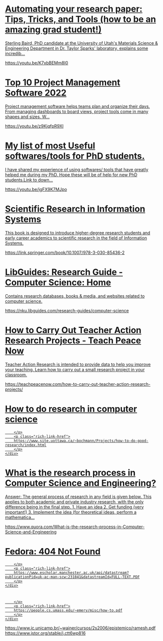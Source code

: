 
<div class="rich-link-card-container"><a class="rich-link-card" href="https://youtu.be/K7xbBEMm8I0" target="_blank">
	<div class="rich-link-image-container">
		<div class="rich-link-image" style="background-image: url('https://www.youtube.com/embed/K7xbBEMm8I0?feature=oembed')">
	</div>
	</div>
	<div class="rich-link-card-text">
		<h1 class="rich-link-card-title">Automating your research paper: Tips, Tricks, and Tools (how to be an amazing grad student!)</h1>
		<p class="rich-link-card-description">
		Sterling Baird, PhD candidate at the University of Utah's Materials Science & Engineering Department in Dr. Taylor Sparks' laboratory, explains some incredib...
		</p>
		<p class="rich-link-href">
		https://youtu.be/K7xbBEMm8I0
		</p>
	</div>
</a></div>

<div class="rich-link-card-container"><a class="rich-link-card" href="https://youtu.be/z9KjqfpR9XI" target="_blank">
	<div class="rich-link-image-container">
		<div class="rich-link-image" style="background-image: url('https://www.youtube.com/embed/z9KjqfpR9XI?feature=oembed')">
	</div>
	</div>
	<div class="rich-link-card-text">
		<h1 class="rich-link-card-title">Top 10 Project Management Software 2022</h1>
		<p class="rich-link-card-description">
		Project management software helps teams plan and organize their days. From managing dashboards to board views, project tools come in many shapes and sizes. W...
		</p>
		<p class="rich-link-href">
		https://youtu.be/z9KjqfpR9XI
		</p>
	</div>
</a></div>

<div class="rich-link-card-container"><a class="rich-link-card" href="https://youtu.be/jgFX9K7MJpo" target="_blank">
	<div class="rich-link-image-container">
		<div class="rich-link-image" style="background-image: url('https://www.youtube.com/embed/jgFX9K7MJpo?feature=oembed')">
	</div>
	</div>
	<div class="rich-link-card-text">
		<h1 class="rich-link-card-title">My list of most Useful softwares/tools for PhD students.</h1>
		<p class="rich-link-card-description">
		I have shared my experience of using softwares/ tools that have greatly helped me during my PhD. Hope these will be of help for new PhD students.Link to down...
		</p>
		<p class="rich-link-href">
		https://youtu.be/jgFX9K7MJpo
		</p>
	</div>
</a></div>

<div class="rich-link-card-container"><a class="rich-link-card" href="https://link.springer.com/book/10.1007/978-3-030-85436-2" target="_blank">
	<div class="rich-link-image-container">
		<div class="rich-link-image" style="background-image: url('https://media.springernature.com/w153/springer-static/cover/book/978-3-030-85436-2.jpg')">
	</div>
	</div>
	<div class="rich-link-card-text">
		<h1 class="rich-link-card-title">Scientific Research in Information Systems</h1>
		<p class="rich-link-card-description">
		This book is designed to introduce higher-degree research students and early career academics to scientific research in the field of Information Systems.
		</p>
		<p class="rich-link-href">
		https://link.springer.com/book/10.1007/978-3-030-85436-2
		</p>
	</div>
</a></div>

<div class="rich-link-card-container"><a class="rich-link-card" href="https://nku.libguides.com/research-guides/computer-science" target="_blank">
	<div class="rich-link-image-container">
		<div class="rich-link-image" style="background-image: url('https://libapps.s3.amazonaws.com/apps/common/favicon/apple-touch-icon.png')">
	</div>
	</div>
	<div class="rich-link-card-text">
		<h1 class="rich-link-card-title">LibGuides: Research Guide - Computer Science: Home</h1>
		<p class="rich-link-card-description">
		Contains research databases, books & media, and websites related to computer science.
		</p>
		<p class="rich-link-href">
		https://nku.libguides.com/research-guides/computer-science
		</p>
	</div>
</a></div>



<div class="rich-link-card-container"><a class="rich-link-card" href="https://teachpeacenow.com/how-to-carry-out-teacher-action-research-projects/" target="_blank">
	<div class="rich-link-image-container">
		<div class="rich-link-image" style="background-image: url('https://i1.wp.com/teachpeacenow.com/wp-content/uploads/2018/07/writing-1149962_web-snip.jpg?fit=1128%2C806&ssl=1')">
	</div>
	</div>
	<div class="rich-link-card-text">
		<h1 class="rich-link-card-title">How to Carry Out Teacher Action Research Projects - Teach Peace Now</h1>
		<p class="rich-link-card-description">
		Teacher Action Research is intended to provide data to help you improve your teaching. Learn how to carry out a small research project in your classroom.
		</p>
		<p class="rich-link-href">
		https://teachpeacenow.com/how-to-carry-out-teacher-action-research-projects/
		</p>
	</div>
</a></div>



<div class="rich-link-card-container"><a class="rich-link-card" href="https://www.site.uottawa.ca/~bochmann/Projects/how-to-do-good-research/index.html" target="_blank">
	<div class="rich-link-image-container">
		<div class="rich-link-image" style="background-image: url('https://www.site.uottawa.ca/favicon.ico')">
	</div>
	</div>
	<div class="rich-link-card-text">
		<h1 class="rich-link-card-title">How to do research in computer science</h1>
		<p class="rich-link-card-description">
		
		</p>
		<p class="rich-link-href">
		https://www.site.uottawa.ca/~bochmann/Projects/how-to-do-good-research/index.html
		</p>
	</div>
</a></div>



<div class="rich-link-card-container"><a class="rich-link-card" href="https://www.quora.com/What-is-the-research-process-in-Computer-Science-and-Engineering" target="_blank">
	<div class="rich-link-image-container">
		<div class="rich-link-image" style="background-image: url('https://qph.cf2.quoracdn.net/main-custom-t-1393740-600x315-tjtbwiqofezszbgbqrtunqerutuchpmn.jpeg')">
	</div>
	</div>
	<div class="rich-link-card-text">
		<h1 class="rich-link-card-title">What is the research process in Computer Science and Engineering?</h1>
		<p class="rich-link-card-description">
		Answer: The general process of research in any field is given below. This applies to both academic and private industry research, with the only difference being in the final step.  1. Have an idea 2. Get funding (very important!) 3. Implement the idea (for theoretical ideas, perform a mathematica...
		</p>
		<p class="rich-link-href">
		https://www.quora.com/What-is-the-research-process-in-Computer-Science-and-Engineering
		</p>
	</div>
</a></div>



<div class="rich-link-card-container"><a class="rich-link-card" href="https://www.escholar.manchester.ac.uk/api/datastream?publicationPid=uk-ac-man-scw:231841&datastreamId=FULL-TEXT.PDF" target="_blank">
	<div class="rich-link-image-container">
		<div class="rich-link-image" style="background-image: url('https://www.escholar.manchester.ac.uk/favicon.ico')">
	</div>
	</div>
	<div class="rich-link-card-text">
		<h1 class="rich-link-card-title">Fedora: 404 Not Found</h1>
		<p class="rich-link-card-description">
		
		</p>
		<p class="rich-link-href">
		https://www.escholar.manchester.ac.uk/api/datastream?publicationPid=uk-ac-man-scw:231841&datastreamId=FULL-TEXT.PDF
		</p>
	</div>
</a></div>

<div class="rich-link-card-container"><a class="rich-link-card" href="https://people.cs.umass.edu/~emery/misc/how-to.pdf" target="_blank">
	<div class="rich-link-image-container">
		<div class="rich-link-image" style="background-image: url('https://docs.google.com/viewer?embedded=true&url=https%3A%2F%2Fpeople.cs.umass.edu%2F~emery%2Fmisc%2Fhow-to.pdf')">
	</div>
	</div>
	<div class="rich-link-card-text">
		<h1 class="rich-link-card-title"></h1>
		<p class="rich-link-card-description">
		
		</p>
		<p class="rich-link-href">
		https://people.cs.umass.edu/~emery/misc/how-to.pdf
		</p>
	</div>
</a></div>


https://www.ic.unicamp.br/~wainer/cursos/2s2006/epistemico/ramesh.pdf
https://www.jstor.org/stable/j.ctt6wp816